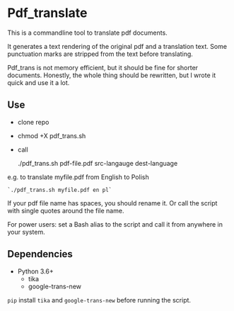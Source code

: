 # Pdf_translate
This is a commandline tool to translate pdf documents.

It generates a text rendering of the original pdf and a translation text. Some punctuation marks are stripped from the text before translating.

Pdf_trans is not memory efficient, but it should be fine for shorter documents. Honestly, the whole thing should be rewritten, but I wrote it quick and use it a lot.

## Use

* clone repo
* chmod +X pdf_trans.sh
* call

	./pdf_trans.sh pdf-file.pdf src-langauge dest-language
	
e.g. to translate myfile.pdf from English to Polish

	`./pdf_trans.sh myfile.pdf en pl`

If your pdf file name has spaces, you should rename it. Or call the script with single quotes around the file name.

For power users: set a Bash alias to the script and call it from anywhere in your system.

## Dependencies

* Python 3.6+
	- tika
	- google-trans-new
	
`pip` install `tika` and `google-trans-new` before running the script.